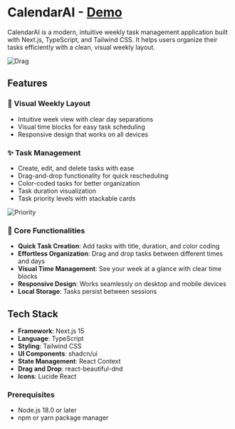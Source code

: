 # CalendarAI - [Demo](calendar-ai-tan.vercel.app)

CalendarAI is a modern, intuitive weekly task management application built with Next.js, TypeScript, and Tailwind CSS. It helps users organize their tasks efficiently with a clean, visual weekly layout.

![Drag](https://github.com/user-attachments/assets/c60bbd7e-6f9a-4e5d-b035-dd1d22b3aa5c)

## Features

### 📅 Visual Weekly Layout
- Intuitive week view with clear day separations
- Visual time blocks for easy task scheduling
- Responsive design that works on all devices

### ✨ Task Management
- Create, edit, and delete tasks with ease
- Drag-and-drop functionality for quick rescheduling
- Color-coded tasks for better organization
- Task duration visualization
- Task priority levels with stackable cards

![Priority](https://github.com/user-attachments/assets/278d56f2-a434-4159-8e70-1011e9b40178)

### 🎯 Core Functionalities
- **Quick Task Creation**: Add tasks with title, duration, and color coding
- **Effortless Organization**: Drag and drop tasks between different times and days
- **Visual Time Management**: See your week at a glance with clear time blocks
- **Responsive Design**: Works seamlessly on desktop and mobile devices
- **Local Storage**: Tasks persist between sessions

## Tech Stack

- **Framework**: Next.js 15
- **Language**: TypeScript
- **Styling**: Tailwind CSS
- **UI Components**: shadcn/ui
- **State Management**: React Context
- **Drag and Drop**: react-beautiful-dnd
- **Icons**: Lucide React


### Prerequisites

- Node.js 18.0 or later
- npm or yarn package manager

